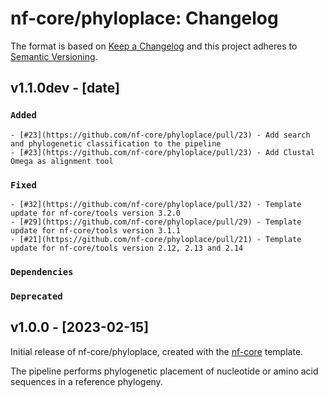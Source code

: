 # nf-core/phyloplace: Changelog

The format is based on [Keep a Changelog](https://keepachangelog.com/en/1.0.0/)
and this project adheres to [Semantic Versioning](https://semver.org/spec/v2.0.0.html).

## v1.1.0dev - [date]

### `Added`

    - [#23](https://github.com/nf-core/phyloplace/pull/23) - Add search and phylogenetic classification to the pipeline
    - [#23](https://github.com/nf-core/phyloplace/pull/23) - Add Clustal Omega as alignment tool

### `Fixed`

    - [#32](https://github.com/nf-core/phyloplace/pull/32) - Template update for nf-core/tools version 3.2.0
    - [#29](https://github.com/nf-core/phyloplace/pull/29) - Template update for nf-core/tools version 3.1.1
    - [#21](https://github.com/nf-core/phyloplace/pull/21) - Template update for nf-core/tools version 2.12, 2.13 and 2.14

### `Dependencies`

### `Deprecated`

## v1.0.0 - [2023-02-15]

Initial release of nf-core/phyloplace, created with the [nf-core](https://nf-co.re/) template.

The pipeline performs phylogenetic placement of nucleotide or amino acid sequences in a reference phylogeny.
